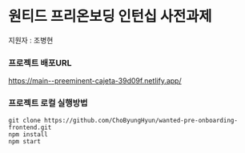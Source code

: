 # 원티드 프리온보딩 인턴십 사전과제

지원자 : 조병현

### 프로젝트 배포URL

https://main--preeminent-cajeta-39d09f.netlify.app/

### 프로젝트 로컬 실행방법

```
git clone https://github.com/ChoByungHyun/wanted-pre-onboarding-frontend.git
npm install
npm start
```
